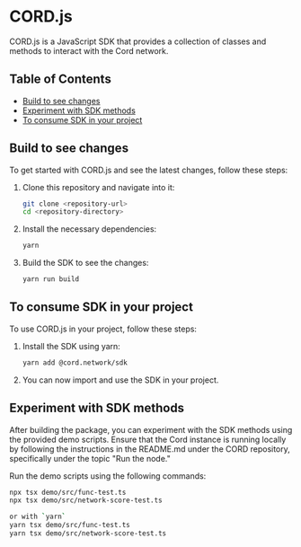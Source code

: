 # CORD.js <!-- omit in toc -->

CORD.js is a JavaScript SDK that provides a collection of classes and methods to interact with the Cord network.

## Table of Contents

- [Build to see changes](#build-to-see-changes)
- [Experiment with SDK methods](#experiment-with-sdk-methods)
- [To consume SDK in your project](#to-consume-sdk-in-your-project)

## Build to see changes

To get started with CORD.js and see the latest changes, follow these steps:

1. Clone this repository and navigate into it:

    ```bash
    git clone <repository-url>
    cd <repository-directory>
    ```

2. Install the necessary dependencies:

    ```bash
    yarn
    ```

3. Build the SDK to see the changes:

    ```bash
    yarn run build
    ```
## To consume SDK in your project

To use CORD.js in your project, follow these steps:

1. Install the SDK using yarn:

    ```bash
    yarn add @cord.network/sdk
    ```

2. You can now import and use the SDK in your project.
   
## Experiment with SDK methods

After building the package, you can experiment with the SDK methods using the provided demo scripts. Ensure that the Cord instance is running locally by following the instructions in the README.md under the CORD repository, specifically under the topic "Run the node."

Run the demo scripts using the following commands:

```bash
npx tsx demo/src/func-test.ts
npx tsx demo/src/network-score-test.ts

or with `yarn`
yarn tsx demo/src/func-test.ts
yarn tsx demo/src/network-score-test.ts



